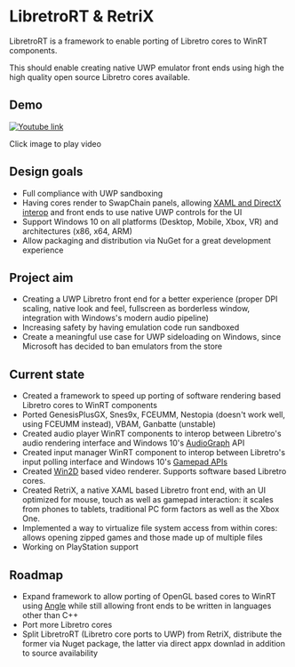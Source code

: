 # LibretroRT & RetriX

LibretroRT is a framework to enable porting of Libretro cores to WinRT components.

This should enable creating native UWP emulator front ends using high the high quality open source Libretro cores available.

## Demo

[![Youtube link](https://img.youtube.com/vi/1mzS54HhcEM/0.jpg)](https://youtu.be/1mzS54HhcEM)

Click image to play video

## Design goals

- Full compliance with UWP sandboxing
- Having cores render to SwapChain panels, allowing [XAML and DirectX interop](https://docs.microsoft.com/en-us/windows/uwp/gaming/directx-and-xaml-interop) and front ends to use native UWP controls for the UI
- Support Windows 10 on all platforms (Desktop, Mobile, Xbox, VR) and architectures (x86, x64, ARM)
- Allow packaging and distribution via NuGet for a great development experience

## Project aim

- Creating a UWP Libretro front end for a better experience (proper DPI scaling, native look and feel, fullscreen as borderless window, integration with Windows's modern audio pipeline)
- Increasing safety by having emulation code run sandboxed
- Create a meaningful use case for UWP sideloading on Windows, since Microsoft has decided to ban emulators from the store

## Current state

- Created a framework to speed up porting of software rendering based Libretro cores to WinRT components
- Ported GenesisPlusGX, Snes9x, FCEUMM, Nestopia (doesn't work well, using FCEUMM instead), VBAM, Ganbatte (unstable)
- Created audio player WinRT components to interop between Libretro's audio rendering interface and Windows 10's [AudioGraph](https://docs.microsoft.com/en-us/windows/uwp/audio-video-camera/audio-graphs) API
- Created input manager WinRT component to interop between Libretro's input polling interface and Windows 10's [Gamepad APIs](https://docs.microsoft.com/en-us/uwp/api/windows.gaming.input.gamepad)
- Created [Win2D](https://github.com/Microsoft/Win2D) based video renderer. Supports software based Libretro cores.
- Created RetriX, a native XAML based Libretro front end, with an UI optimized for mouse, touch as well as gamepad interaction: it scales from phones to tablets, traditional PC form factors as well as the Xbox One.
- Implemented a way to virtualize file system access from within cores: allows opening zipped games and those made up of multiple files
- Working on PlayStation support

## Roadmap

- Expand framework to allow porting of OpenGL based cores to WinRT using [Angle](https://github.com/Microsoft/angle) while still allowing front ends to be written in languages other than C++
- Port more Libretro cores
- Split LibretroRT (Libretro core ports to UWP) from RetriX, distribute the former via Nuget package, the latter via direct appx downlad in addition to source availability
